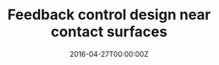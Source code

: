 ---
title: Feedback control design near contact surfaces
summary: Framework for provably stable local control of multi-contact robotic systems, directly utilizing force measurements and exploiting the contact structure <br /> **Stabilization of Complementarity Systems via Contact-Aware Controllers (TRO 2021)**  <br /> **Contact-Aware Controller Design for Complementarity Systems (ICRA 2020)**

tags:
  - Deep Learning
date: '2016-04-27T00:00:00Z'

# Optional external URL for project (replaces project detail page).
external_link: 'https://arxiv.org/pdf/2109.07076.pdf'

image:
  caption: Photo by rawpixel on Unsplash
  focal_point: Smart

links:
url_code: 'https://github.com/AlpAydinoglu/cdesign'
url_pdf: 'https://arxiv.org/pdf/2008.02104.pdf'
url_slides: ''
url_video: 'https://youtu.be/fZiJh7coMXc'

# Slides (optional).
#   Associate this project with Markdown slides.
#   Simply enter your slide deck's filename without extension.
#   E.g. `slides = "example-slides"` references `content/slides/example-slides.md`.
#   Otherwise, set `slides = ""`.
slides: ""
---